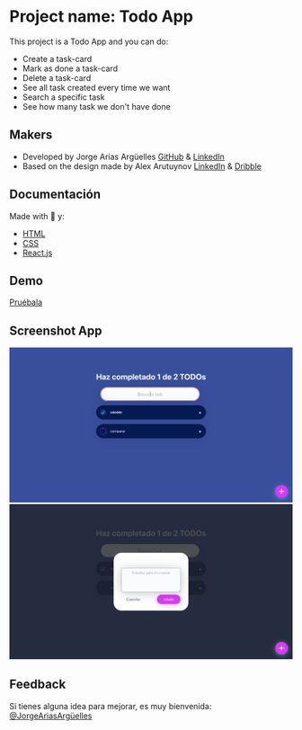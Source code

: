 # Project name: Todo App

This project is a Todo App and you can do:
- Create a task-card
- Mark as done a task-card
- Delete a task-card
- See all task created every time we want
- Search a specific task
- See how many task we don't have done

## Makers

- Developed by Jorge Arias Argüelles [GitHub](https://github.com/jorgearguellles) &
[LinkedIn](https://www.linkedin.com/in/jorgeariasarguelles/) 
- Based on the design made by Alex Arutuynov [LinkedIn](https://www.linkedin.com/in/alex-arutuynov/) & [Dribble](https://dribbble.com/alex_arutuynov)

## Documentación

Made with :green_heart: y:

- [HTML](https://developer.mozilla.org/es/docs/Web/HTML)
- [CSS](https://developer.mozilla.org/es/docs/Web/CSS)
- [React.js](https://es.reactjs.org)

## Demo

[Pruébala]()

## Screenshot App

![App Screenshot](https://github.com/jorgearguellles/todo-app/blob/main/src/assets/images/1.png)
![App Screenshot](https://github.com/jorgearguellles/todo-app/blob/main/src/assets/images/2.png)

## Feedback

Si tienes alguna idea para mejorar, es muy bienvenida: [@JorgeAriasArgüelles](https://www.linkedin.com/in/jorgeariasarguelles/)
